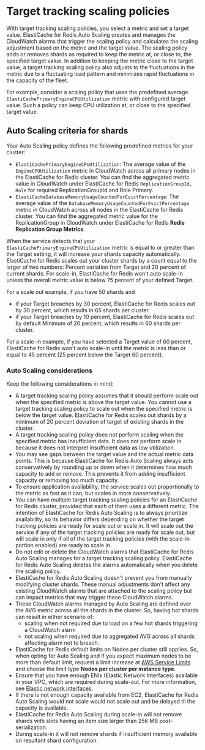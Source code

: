 # Target tracking scaling policies<a name="AutoScaling-Scaling-Policies-Target"></a>

With target tracking scaling policies, you select a metric and set a target value\. ElastiCache for Redis Auto Scaling creates and manages the CloudWatch alarms that trigger the scaling policy and calculates the scaling adjustment based on the metric and the target value\. The scaling policy adds or removes shards as required to keep the metric at, or close to, the specified target value\. In addition to keeping the metric close to the target value, a target tracking scaling policy also adjusts to the fluctuations in the metric due to a fluctuating load pattern and minimizes rapid fluctuations in the capacity of the fleet\. 

For example, consider a scaling policy that uses the predefined average `ElastiCachePrimaryEngineCPUUtilization` metric with configured target value\. Such a policy can keep CPU utilization at, or close to the specified target value\.

## Auto Scaling criteria for shards<a name="AutoScaling-Scaling-Criteria"></a>

Your Auto Scaling policy defines the following predefined metrics for your cluster:
+ `ElastiCachePrimaryEngineCPUUtilization`: The average value of the `EngineCPUUtilization` metric in CloudWatch across all primary nodes in the ElastiCache for Redis cluster\. You can find the aggregated metric value in CloudWatch under ElastiCache for Redis `ReplicationGroupId, Role` for required ReplicationGroupId and Role Primary\.
+ `ElastiCacheDatabaseMemoryUsageCountedForEvictPercentage`: The average value of the `DatabaseMemoryUsageCountedForEvictPercentage` metric in CloudWatch across all nodes in the ElastiCache for Redis cluster\. You can find the aggregated metric value for the ReplicationGroup in CloudWatch under ElastiCache for Redis **Redis Replication Group Metrics**\.

When the service detects that your `ElastiCachePrimaryEngineCPUUtilization` metric is equal to or greater than the Target setting, it will increase your shards capacity automatically\. ElastiCache for Redis scales out your cluster shards by a count equal to the larger of two numbers: Percent variation from Target and 20 percent of current shards\. For scale\-in, ElastiCache for Redis won't auto scale\-in unless the overall metric value is below 75 percent of your defined Target\. 

For a scale out example, if you have 50 shards and
+ if your Target breaches by 30 percent, ElastiCache for Redis scales out by 30 percent, which results in 65 shards per cluster\. 
+ if your Target breaches by 10 percent, ElastiCache for Redis scales out by default Minimum of 20 percent, which results in 60 shards per cluster\. 

For a scale\-in example, if you have selected a Target value of 60 percent, ElastiCache for Redis won't auto scale\-in until the metric is less than or equal to 45 percent \(25 percent below the Target 60 percent\)\.

### Auto Scaling considerations<a name="AutoScaling-Scaling-Considerations"></a>

Keep the following considerations in mind:
+ A target tracking scaling policy assumes that it should perform scale out when the specified metric is above the target value\. You cannot use a target tracking scaling policy to scale out when the specified metric is below the target value\. ElastiCache for Redis scales out shards by a minimum of 20 percent deviation of target of existing shards in the cluster\.
+ A target tracking scaling policy does not perform scaling when the specified metric has insufficient data\. It does not perform scale in because it does not interpret insufficient data as low utilization\. 
+ You may see gaps between the target value and the actual metric data points\. This is because ElastiCache for Redis Auto Scaling always acts conservatively by rounding up or down when it determines how much capacity to add or remove\. This prevents it from adding insufficient capacity or removing too much capacity\. 
+ To ensure application availability, the service scales out proportionally to the metric as fast as it can, but scales in more conservatively\. 
+ You can have multiple target tracking scaling policies for an ElastiCache for Redis cluster, provided that each of them uses a different metric\. The intention of ElastiCache for Redis Auto Scaling is to always prioritize availability, so its behavior differs depending on whether the target tracking policies are ready for scale out or scale in\. It will scale out the service if any of the target tracking policies are ready for scale out, but will scale in only if all of the target tracking policies \(with the scale\-in portion enabled\) are ready to scale in\. 
+ Do not edit or delete the CloudWatch alarms that ElastiCache for Redis Auto Scaling manages for a target tracking scaling policy\. ElastiCache for Redis Auto Scaling deletes the alarms automatically when you delete the scaling policy\. 
+ ElastiCache for Redis Auto Scaling doesn't prevent you from manually modifying cluster shards\. These manual adjustments don't affect any existing CloudWatch alarms that are attached to the scaling policy but can impact metrics that may trigger these CloudWatch alarms\. 
+ These CloudWatch alarms managed by Auto Scaling are defined over the AVG metric across all the shards in the cluster\. So, having hot shards can result in either scenario of:
  + scaling when not required due to load on a few hot shards triggering a CloudWatch alarm
  + not scaling when required due to aggregated AVG across all shards affecting alarm not to breach\. 
+ ElastiCache for Redis default limits on Nodes per cluster still applies\. So, when opting for Auto Scaling and if you expect maximum nodes to be more than default limit, request a limit increase at [AWS Service Limits](https://docs.aws.amazon.com/general/latest/gr/aws_service_limits.html) and choose the limit type **Nodes per cluster per instance type**\. 
+ Ensure that you have enough ENIs \(Elastic Network Interfaces\) available in your VPC, which are required during scale\-out\. For more information, see [Elastic network interfaces](https://docs.aws.amazon.com/vpc/latest/userguide/VPC_ElasticNetworkInterfaces.html)\.
+ If there is not enough capacity available from EC2, ElastiCache for Redis Auto Scaling would not scale would not scale out and be delayed til the capacity is available\.
+ ElastiCache for Redis Auto Scaling during scale\-in will not remove shards with slots having an item size larger than 256 MB post\-serialization\.
+ During scale\-in it will not remove shards if insufficient memory available on resultant shard configuration\.
